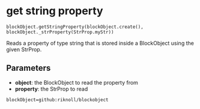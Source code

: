 # get string property

```sig
blockObject.getStringProperty(blockObject.create(), blockObject._strProperty(StrProp.myStr))
```

Reads a property of type string that is stored inside a BlockObject using the given StrProp.

## Parameters

* **object**: the BlockObject to read the property from
* **property**: the StrProp to read

```package
blockObject=github:riknoll/blockobject
```
